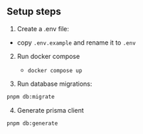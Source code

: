 ## Setup steps

1. Create a .env file:
  - copy `.env.example` and rename it to `.env`

2. Run docker compose 
   - `docker compose up`

3. Run database migrations:

```bash
pnpm db:migrate
```

4. Generate prisma client

```bash
pnpm db:generate
```
